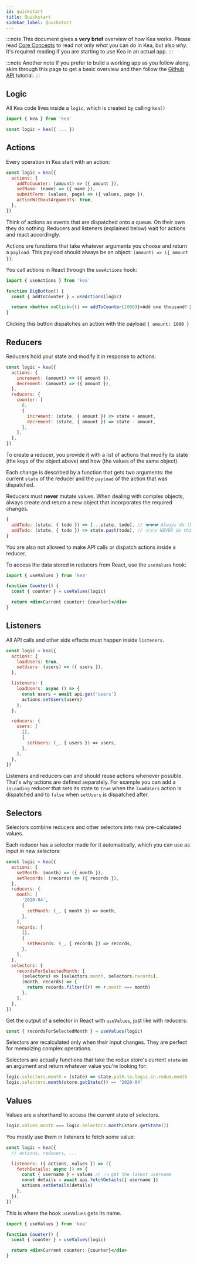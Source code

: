 ```yaml
---
id: quickstart
title: Quickstart
sidebar_label: Quickstart
---
```


:::note
This document gives a **very brief** overview of how Kea works. Please read
[Core Concepts](/docs/BROKEN) to read not only _what_ you can do in Kea, but also _why_.
It's required reading if you are starting to use Kea in an actual app.
:::

:::note Another note
If you prefer to build a working app as you follow along, skim through this page to get a basic
overview and then follow the [Github API](/docs/BROKEN) tutorial.
:::

## Logic

All Kea code lives inside a `logic`, which is created by calling `kea()`

```javascript
import { kea } from 'kea'

const logic = kea({ ... })
```

## Actions

Every operation in Kea start with an action:

```javascript
const logic = kea({
  actions: {
    addToCounter: (amount) => ({ amount }),
    setName: (name) => ({ name }),
    submitForm: (values, page) => ({ values, page }),
    actionWithoutArguments: true,
  },
})
```

Think of actions as events that are dispatched onto a queue. On their own they do nothing.
Reducers and listeners (explained below) wait for actions and react accordingly.

Actions are functions that take whatever arguments you choose and return a `payload`.
This payload should always be an object: `(amount) => ({ amount })`.

You call actions in React through the `useActions` hook:

```jsx
import { useActions } from 'kea'

function BigButton() {
  const { addToCounter } = useActions(logic)

  return <button onClick={() => addToCounter(1000)}>Add one thousand! 🤩</button>
}
```

Clicking this button dispatches an action with the payload `{ amount: 1000 }`

## Reducers

Reducers hold your state and modify it in response to actions:

```javascript
const logic = kea({
  actions: {
    increment: (amount) => ({ amount }),
    decrement: (amount) => ({ amount }),
  },
  reducers: {
    counter: [
      0,
      {
        increment: (state, { amount }) => state + amount,
        decrement: (state, { amount }) => state - amount,
      },
    ],
  },
})
```

To create a reducer, you provide it with a list of actions that modify its state (the keys of the object above) and how
(the values of the same object).

Each change is described by a function that gets two arguments: the current `state` of the reducer and the `payload` of
the action that was dispatched.

Reducers must **never** mutate values. When dealing with complex objects,
always create and return a new object that incorporates the required changes.

```javascript
{
  addTodo: (state, { todo }) => [...state, todo], // ❤️❤️❤️ Always do this!
  addTodo: (state, { todo }) => state.push(todo), // ☠️☠️☠️ NEVER do this!
}
```

You are also not allowed to make API calls or dispatch actions inside a reducer.

To access the data stored in reducers from React, use the `useValues` hook:

```jsx
import { useValues } from 'kea'

function Counter() {
  const { counter } = useValues(logic)

  return <div>Current counter: {counter}</div>
}
```

## Listeners

All API calls and other side effects must happen inside `listeners`.

```javascript
const logic = kea({
  actions: {
    loadUsers: true,
    setUsers: (users) => ({ users }),
  },

  listeners: {
    loadUsers: async () => {
      const users = await api.get('users')
      actions.setUsers(users)
    },
  },

  reducers: {
    users: [
      [],
      {
        setUsers: (_, { users }) => users,
      },
    ],
  },
})
```

Listeners and reducers can and should reuse actions whenever possible. That's why actions are defined separately.
For example you can add a `isLoading` reducer that sets its state to `true` when the `loadUsers` action is dispatched
and to `false` when `setUsers` is dispatched after.

## Selectors

Selectors combine reducers and other selectors into new pre-calculated values.

Each reducer has a selector made for it automatically, which you can use as input in new selectors:

```javascript
const logic = kea({
  actions: {
    setMonth: (month) => ({ month }),
    setRecords: (records) => ({ records }),
  },
  reducers: {
    month: [
      '2020-04',
      {
        setMonth: (_, { month }) => month,
      },
    ],
    records: [
      [],
      {
        setRecords: (_, { records }) => records,
      },
    ],
  },
  selectors: {
    recordsForSelectedMonth: [
      (selectors) => [selectors.month, selectors.records],
      (month, records) => {
        return records.filter((r) => r.month === month)
      },
    ],
  },
})
```

Get the output of a selector in React with `useValues`, just like with reducers:

```javascript
const { recordsForSelectedMonth } = useValues(logic)
```

Selectors are recalculated only when their input changes. They are perfect for memoizing complex operations.

Selectors are actually functions that take the redux store's current `state` as an argument and return
whatever value you're looking for:

```javascript
logic.selectors.month = (state) => state.path.to.logic.in.redux.month
logic.selectors.month(store.getState()) == '2020-04'
```

## Values

Values are a shorthand to access the current state of selectors.

```javascript
logic.values.month === logic.selectors.month(store.getState())
```

You mostly use them in listeners to fetch some value:

```javascript
const logic = kea({
  // actions, reducers, ...

  listeners: ({ actions, values }) => ({
    fetchDetails: async () => {
      const { username } = values // 👈 get the latest username
      const details = await api.fetchDetails({ username })
      actions.setDetails(details)
    },
  }),
})
```

This is where the hook `useValues` gets its name.

```jsx
import { useValues } from 'kea'

function Counter() {
  const { counter } = useValues(logic)

  return <div>Current counter: {counter}</div>
}
```

<br />
